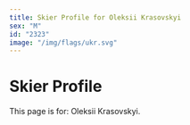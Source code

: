 ```yaml
---
title: Skier Profile for Oleksii Krasovskyi
sex: "M"
id: "2323"
image: "/img/flags/ukr.svg" 
---
```


# Skier Profile

This page is for: Oleksii Krasovskyi.
    